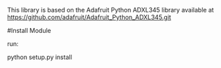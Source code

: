 This library is based on the Adafruit Python ADXL345 library available at https://github.com/adafruit/Adafruit_Python_ADXL345.git

#Install Module

run:

python setup.py install
